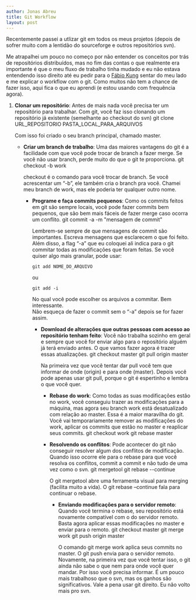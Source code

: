 ```yaml
---
author: Jonas Abreu
title: Git Workflow
layout: post
---
```


Recentemente passei a utlizar git em todos os meus projetos (depois de sofrer muito com a lentidão do sourceforge e outros repositórios svn).

Me atrapalhei um pouco no começo por não entender os conceitos por trás de repositórios distribuídos, mas no fim das contas o que realmente era importante é que o meu fluxo de trabalho tinha mudado e eu não estava entendendo isso direito até eu pedir para o [Fábio Kung][1] sentar do meu lado e me explicar o workflow com o git. Como muitos não tem a chance de fazer isso, aqui fica o que eu aprendi (e estou usando com frequência agora).

1.  **Clonar um repositório**: Antes de mais nada você precisa ter um repositório para trabalhar. Com git, você faz isso clonando um repositório já existente (semelhante ao checkout do svn)
        git clone URL_REPOSITORIO PASTA_LOCAL_PARA_ARQUIVOS
        
    
    Com isso foi criado o seu branch principal, chamado master. 
    *   **Criar um branch de trabalho**: Uma das maiores vantagens do git é a facilidade com que você pode trocar de branch a fazer merge. Se você não usar branch, perde muito do que o git te proporciona.
            git checkout -b work
            
        
        checkout é o comando para você trocar de branch. Se você acrescentar um “-b”, ele também cria o branch pra você. Chamei meu branch de work, mas ele poderia ter qualquer outro nome. 
        *   **Programe e faça commits pequenos**: Como os commits feitos em git são sempre locais, você pode fazer commits bem pequenos, que são bem mais fáceis de fazer merge caso ocorra um conflito.
                git commit -a -m "mensagem de commit"
                
            
            Lembrem-se sempre de que mensagens de commit são importantes. Escreva mensagens que esclarecem o que foi feito.  
            Além disso, a flag “-a” que eu coloquei ali indica para o git commitar todas as modificações que foram feitas. Se você quiser algo mais granular, pode usar:
            
                git add NOME_DO_ARQUIVO
                
            
            ou
            
                git add -i
                
            
            No qual você pode escolher os arquivos a commitar. Bem interessante.  
            Não esqueça de fazer o commit sem o “-a” depois se for fazer assim. 
            *   **Download de alterações que outras pessoas com acesso ao repositório tenham feito**: Você não trabalha sozinho em geral e sempre que você for enviar algo para o repositório alguém já terá enviado antes. O que vamos fazer agora é trazer essas atualizações. 
                    git checkout master
                    git pull origin master
                    
                
                Na primeira vez que você tentar dar pull você tem que informar de onde (origin) e para onde (master). Depois você pode apenas usar git pull, porque o git é espertinho e lembra o que você quer. 
                *   **Rebase do work**: Como todas as suas modificações estão no work, você conseguiu trazer as modificações para a máquina, mas agora seu branch work está desatualizado com relação ao master. Essa é a maior maravilha do git. Você vai temporariamente remover as modificações do work, aplicar os commits que estão no master e reaplicar seus commits.
                        git checkout work
                        git rebase master
                        
                
                *   **Resolvendo os conflitos**: Pode acontecer do git não conseguir resolver algum dos conflitos de modificação. Quando isso ocorre ele para o rebase para que você resolva os conflitos, commit a commit e não tudo de uma vez como o svn.
                        git mergetool
                        git rebase --continue
                        
                    
                    O git mergetool abre uma ferramenta visual para merging (facilita muito a vida). O git rebase –continue fala para continuar o rebase. 
                    *   **Enviando modificações para o servidor remoto**: Quando você termina o rebase, seu repositório está novamente compatível com o do servidor remoto. Basta agora aplicar essas modificações no master e enviar para o remoto.
                            git checkout master
                            git merge work
                            git push origin master
                            
                        
                        O comando git merge work aplica seus commits no master. O git push envia para o servidor remoto. Novamente, na primeira vez que você tentar isso, o git ainda não sabe o que nem para onde você quer mandar. Por isso você precisa informar. 
                        É um pouco mais trabalhoso que o svn, mas os ganhos são significativos. Vale a pena usar git direito. Eu não volto mais pro svn.
                        
[1]: http://fabiokung.com

